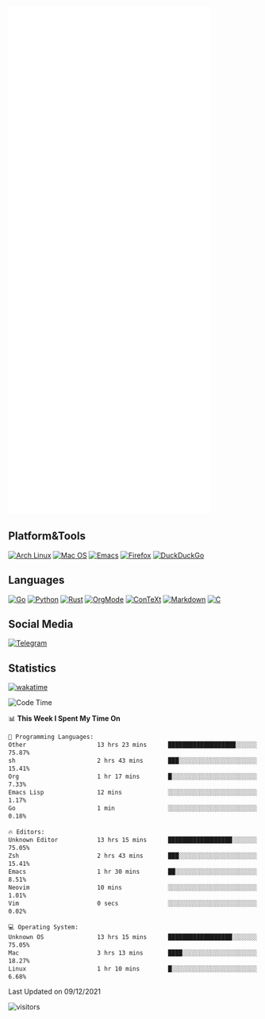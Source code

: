 ![Metrics](https://github.com/SteamedFish/SteamedFish/blob/master/github-metrics.svg)

## Platform&Tools

[![Arch Linux](https://img.shields.io/badge/ArchLinux-1793D1?logo=arch-linux&logoColor=fff&style=flat-square)](https://archlinux.org/)
[![Mac OS](https://img.shields.io/badge/MacOS-000000?style=flat-square&logo=macos&logoColor=F0F0F0)](https://www.apple.com/macos/)
[![Emacs](https://img.shields.io/badge/Emacs-%237F5AB6.svg?&style=flat-square&logo=gnu-emacs&logoColor=white)](https://www.gnu.org/software/emacs/)
[![Firefox](https://img.shields.io/badge/Firefox-FF7139?style=flat-square&logo=Firefox-Browser&logoColor=white)](https://firefox.com/)
[![DuckDuckGo](https://img.shields.io/badge/DuckDuckGo-DE5833?style=flat-square&logo=DuckDuckGo&logoColor=white)](https://duckduckgo.com/)

## Languages

[![Go](https://img.shields.io/badge/Golang-%2300ADD8.svg?style=flat-square&logo=go&logoColor=white)](https://golang.org/)
[![Python](https://img.shields.io/badge/Python-3670A0?style=flat-square&logo=python&logoColor=ffdd54)](https://www.python.org/)
[![Rust](https://img.shields.io/badge/Rust-%23000000.svg?style=flat-square&logo=rust&logoColor=white)](https://www.rust-lang.org/)
[![OrgMode](https://img.shields.io/badge/OrgMode-%23000000.svg?style=flat-square&logo=org&logoColor=white)](https://orgmode.org/)
[![ConTeXt](https://img.shields.io/badge/ConTeXt-%23008080.svg?style=flat-square&logo=latex&logoColor=white)](https://contextgarden.net/)
[![Markdown](https://img.shields.io/badge/MarkDown-%23000000.svg?style=flat-square&logo=markdown&logoColor=white)](https://daringfireball.net/projects/markdown/)
[![C](https://img.shields.io/badge/C-%2300599C.svg?style=flat-square&logo=c&logoColor=white)](https://www.iso.org/standard/74528.html)

## Social Media

[![Telegram](https://img.shields.io/badge/SteamedFish-2CA5E0?style=social&logo=telegram&logoColor=white)](https://t.me/SteamedFish)

## Statistics
[![wakatime](https://wakatime.com/badge/user/168280d6-fcf2-4b4f-ad3a-dc4612f35b38.svg)](https://wakatime.com/@168280d6-fcf2-4b4f-ad3a-dc4612f35b38)

<!--START_SECTION:waka-->
![Code Time](http://img.shields.io/badge/Code%20Time-1%2C505%20hrs%204%20mins-blue)

📊 **This Week I Spent My Time On** 

```text
💬 Programming Languages: 
Other                    13 hrs 23 mins      ███████████████████░░░░░░   75.87% 
sh                       2 hrs 43 mins       ███░░░░░░░░░░░░░░░░░░░░░░   15.41% 
Org                      1 hr 17 mins        █░░░░░░░░░░░░░░░░░░░░░░░░   7.33% 
Emacs Lisp               12 mins             ░░░░░░░░░░░░░░░░░░░░░░░░░   1.17% 
Go                       1 min               ░░░░░░░░░░░░░░░░░░░░░░░░░   0.18%

🔥 Editors: 
Unknown Editor           13 hrs 15 mins      ██████████████████░░░░░░░   75.05% 
Zsh                      2 hrs 43 mins       ███░░░░░░░░░░░░░░░░░░░░░░   15.41% 
Emacs                    1 hr 30 mins        ██░░░░░░░░░░░░░░░░░░░░░░░   8.51% 
Neovim                   10 mins             ░░░░░░░░░░░░░░░░░░░░░░░░░   1.01% 
Vim                      0 secs              ░░░░░░░░░░░░░░░░░░░░░░░░░   0.02%

💻 Operating System: 
Unknown OS               13 hrs 15 mins      ██████████████████░░░░░░░   75.05% 
Mac                      3 hrs 13 mins       ████░░░░░░░░░░░░░░░░░░░░░   18.27% 
Linux                    1 hr 10 mins        █░░░░░░░░░░░░░░░░░░░░░░░░   6.68%

```


 Last Updated on 09/12/2021
<!--END_SECTION:waka-->

![visitors](https://visitor-badge.laobi.icu/badge?page_id=SteamedFish.SteamedFish)
